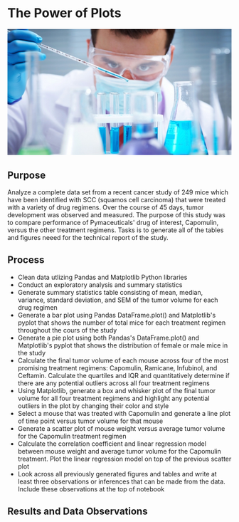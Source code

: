 # The Power of Plots

![Screenshot](Screenshots/Lab.jpg "Screenshot")

## Purpose

Analyze a complete data set from a recent cancer study of 249 mice which have been identified with SCC (squamos cell carcinoma) that were treated with a variety of drug regimens.  Over the course of 45 days, tumor development was observed and measured.  The purpose of this study was to compare performance of Pymaceuticals' drug of interest, Capomulin, versus the other treatment regimens.  Tasks is to generate all of the tables and figures neeed for the technical report of the study.

## Process
- Clean data utlizing Pandas and Matplotlib Python libraries
- Conduct an exploratory analysis and summary statistics
- Generate summary statistics table consisting of mean, median, variance, standard deviation, and SEM of the tumor volume for each drug regimen
- Generate a bar plot using Pandas DataFrame.plot() and Matplotlib's pyplot that shows the number of total mice for each treatment regimen
  throughout the cours of the study
- Generate a pie plot using both Pandas's DataFrame.plot() and Matplotlib's pyplot that shows the distribution of female or male mice in the study
- Calculate the final tumor volume of each mouse across four of the most promising treatment regimens: Capomulin, Ramicane, Infubinol, and Ceftamin. Calculate the quartiles and IQR and quantitatively determine if there are any potential outliers across all four treatment regimens
- Using Matplotlib, generate a box and whisker plot of the final tumor volume for all four treatment regimens and highlight any potential outliers in the plot by changing their color and style
- Select a mouse that was treated with Capomulin and generate a line plot of time point versus tumor volume for that mouse
- Generate a scatter plot of mouse weight versus average tumor volume for the Capomulin treatment regimen
- Calculate the correlation coefficient and linear regression model between mouse weight and average tumor volume for the Capomulin treatment. Plot the linear regression model on top of the previous scatter plot
- Look across all previously generated figures and tables and write at least three observations or inferences that can be made from the data. Include these observations at the top of notebook

## Results and Data Observations

